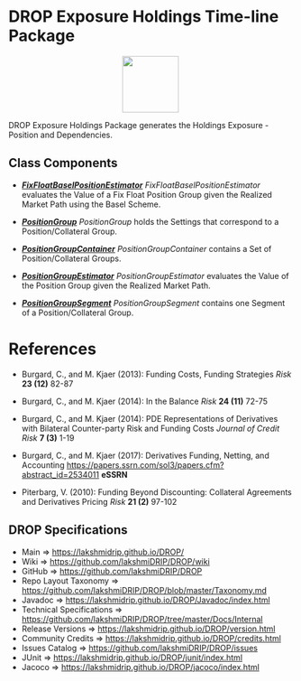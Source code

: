 # DROP Exposure Holdings Time-line Package

<p align="center"><img src="https://github.com/lakshmiDRIP/DROP/blob/master/DRIP_Logo.gif?raw=true" width="100"></p>

DROP Exposure Holdings Package generates the Holdings Exposure - Position and Dependencies.

## Class Components

 * [***FixFloatBaselPositionEstimator***](https://github.com/lakshmiDRIP/DROP/tree/master/src/main/java/org/drip/exposure/holdings/FixFloatBaselPositionEstimator.java)
 <i>FixFloatBaselPositionEstimator</i> evaluates the Value of a Fix Float Position Group given the Realized
 Market Path using the Basel Scheme.

 * [***PositionGroup***](https://github.com/lakshmiDRIP/DROP/tree/master/src/main/java/org/drip/exposure/holdings/PositionGroup.java)
 <i>PositionGroup</i> holds the Settings that correspond to a Position/Collateral Group.

 * [***PositionGroupContainer***](https://github.com/lakshmiDRIP/DROP/tree/master/src/main/java/org/drip/exposure/holdings/PositionGroupContainer.java)
 <i>PositionGroupContainer</i> contains a Set of Position/Collateral Groups.

 * [***PositionGroupEstimator***](https://github.com/lakshmiDRIP/DROP/tree/master/src/main/java/org/drip/exposure/holdings/PositionGroupEstimator.java)
 <i>PositionGroupEstimator</i> evaluates the Value of the Position Group given the Realized Market Path.

 * [***PositionGroupSegment***](https://github.com/lakshmiDRIP/DROP/tree/master/src/main/java/org/drip/exposure/holdings/PositionGroupSegment.java)
 <i>PositionGroupSegment</i> contains one Segment of a Position/Collateral Group.


# References

 * Burgard, C., and M. Kjaer (2013): Funding Costs, Funding Strategies <i>Risk</i> <b>23 (12)</b> 82-87

 * Burgard, C., and M. Kjaer (2014): In the Balance <i>Risk</i> <b>24 (11)</b> 72-75

 * Burgard, C., and M. Kjaer (2014): PDE Representations of Derivatives with Bilateral Counter-party Risk and
 Funding Costs <i>Journal of Credit Risk</i> <b>7 (3)</b> 1-19

 * Burgard, C., and M. Kjaer (2017): Derivatives Funding, Netting, and Accounting
 https://papers.ssrn.com/sol3/papers.cfm?abstract_id=2534011 <b>eSSRN</b>

 * Piterbarg, V. (2010): Funding Beyond Discounting: Collateral Agreements and Derivatives Pricing
 <i>Risk</i> <b>21 (2)</b> 97-102


## DROP Specifications

 * Main                     => https://lakshmidrip.github.io/DROP/
 * Wiki                     => https://github.com/lakshmiDRIP/DROP/wiki
 * GitHub                   => https://github.com/lakshmiDRIP/DROP
 * Repo Layout Taxonomy     => https://github.com/lakshmiDRIP/DROP/blob/master/Taxonomy.md
 * Javadoc                  => https://lakshmidrip.github.io/DROP/Javadoc/index.html
 * Technical Specifications => https://github.com/lakshmiDRIP/DROP/tree/master/Docs/Internal
 * Release Versions         => https://lakshmidrip.github.io/DROP/version.html
 * Community Credits        => https://lakshmidrip.github.io/DROP/credits.html
 * Issues Catalog           => https://github.com/lakshmiDRIP/DROP/issues
 * JUnit                    => https://lakshmidrip.github.io/DROP/junit/index.html
 * Jacoco                   => https://lakshmidrip.github.io/DROP/jacoco/index.html
